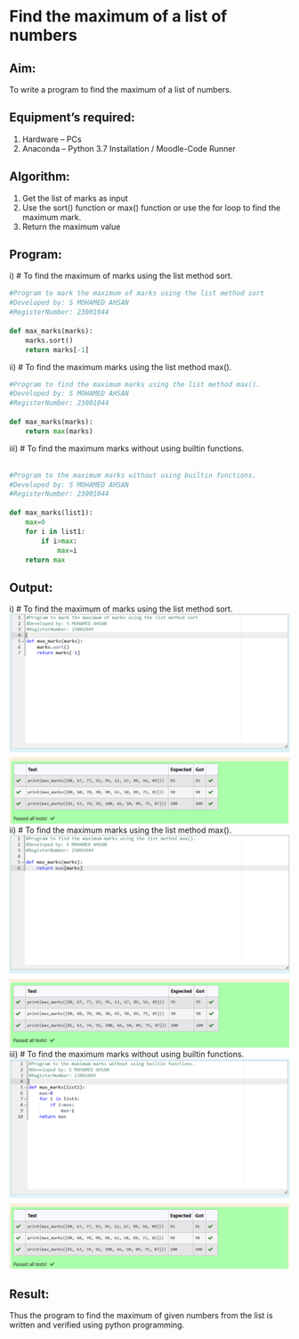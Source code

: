 # Find the maximum of a list of numbers
## Aim:
To write a program to find the maximum of a list of numbers.
## Equipment’s required:
1.	Hardware – PCs
2.	Anaconda – Python 3.7 Installation / Moodle-Code Runner
## Algorithm:
1.	Get the list of marks as input
2.	Use the sort() function or max() function or use the for loop to find the maximum mark.
3.	Return the maximum value
## Program:

i)	# To find the maximum of marks using the list method sort.
```Python
#Program to mark the maximum of marks using the list method sort
#Developed by: S MOHAMED AHSAN 
#RegisterNumber: 23001044

def max_marks(marks):
    marks.sort()
    return marks[-1]


```

ii)	# To find the maximum marks using the list method max().
```Python
#Program to find the maximum marks using the list method max().
#Developed by: S MOHAMED AHSAN
#RegisterNumber: 23001044

def max_marks(marks):
    return max(marks)


```

iii) # To find the maximum marks without using builtin functions.
```Python

#Program to the maximum marks without using builtin functions.
#Developed by: S MOHAMED AHSAN
#RegisterNumber: 23001044

def max_marks(list1):
    max=0
    for i in list1:
        if i>max:
            max=i
    return max

```
## Output:
i)	# To find the maximum of marks using the list method sort.
![q1](q1.png) 
ii)	# To find the maximum marks using the list method max().
![q2](q2.png) 
iii) # To find the maximum marks without using builtin functions.
![q3](q3.png) 


## Result:
Thus the program to find the maximum of given numbers from the list is written and verified using python programming.